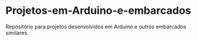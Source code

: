 # Projetos-em-Arduino-e-embarcados
Repositório para projetos desenvolvidos em Arduino e outros embarcados similares.
